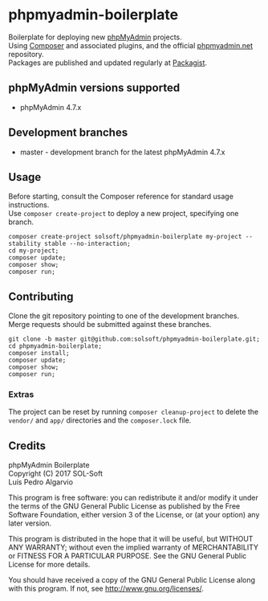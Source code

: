 # phpmyadmin-boilerplate
Boilerplate for deploying new [phpMyAdmin](https://www.phpmyadmin.net/) projects.  
Using [Composer](https://getcomposer.org/) and associated plugins, and the official [phpmyadmin.net](https://www.phpmyadmin.net) repository.  
Packages are published and updated regularly at [Packagist](https://packagist.org/packages/solsoft/phpmyadmin-boilerplate).  

## phpMyAdmin versions supported
- phpMyAdmin 4.7.x

## Development branches
- master - development branch for the latest phpMyAdmin 4.7.x

## Usage
Before starting, consult the Composer reference for standard usage instructions.  
Use `composer create-project` to deploy a new project, specifying one branch.

```
composer create-project solsoft/phpmyadmin-boilerplate my-project --stability stable --no-interaction;
cd my-project;
composer update;
composer show;
composer run;
```

## Contributing
Clone the git repository pointing to one of the development branches.  
Merge requests should be submitted against these branches.

```
git clone -b master git@github.com:solsoft/phpmyadmin-boilerplate.git;
cd phpmyadmin-boilerplate;
composer install;
composer update;
composer show;
composer run;
```

### Extras
The project can be reset by running `composer cleanup-project` to delete
the `vendor/` and `app/` directories and the `composer.lock` file.

## Credits
phpMyAdmin Boilerplate  
Copyright (C) 2017 SOL-Soft  
Luís Pedro Algarvio  

This program is free software: you can redistribute it and/or modify
it under the terms of the GNU General Public License as published by
the Free Software Foundation, either version 3 of the License, or
(at your option) any later version.

This program is distributed in the hope that it will be useful,
but WITHOUT ANY WARRANTY; without even the implied warranty of
MERCHANTABILITY or FITNESS FOR A PARTICULAR PURPOSE.  See the
GNU General Public License for more details.

You should have received a copy of the GNU General Public License
along with this program.  If not, see <http://www.gnu.org/licenses/>.
